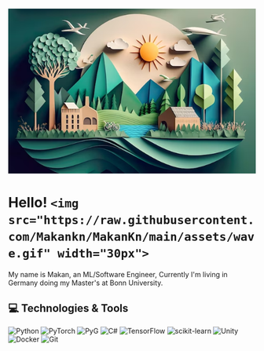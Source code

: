 [![Header](https://raw.githubusercontent.com/Makankn/MakanKn/main/assets/Poster.png "Header")](https://makankananian.com/)

# Hello! `<img src="https://raw.githubusercontent.com/Makankn/MakanKn/main/assets/wave.gif" width="30px">`

My name is Makan, an ML/Software Engineer, Currently I'm living in Germany doing my Master's at Bonn University.

## 💻 Technologies & Tools

![Python](https://img.shields.io/badge/Python-%20?style=for-the-badge&logo=python&logoColor=white&color=3776AB)
![PyTorch](https://img.shields.io/badge/PyTorch-%20?style=for-the-badge&logo=pytorch&logoColor=white&color=EE4C2C)
![PyG](https://img.shields.io/badge/PyG-%20?style=for-the-badge&logo=pyg&color=3C2179)
![C#](https://img.shields.io/badge/C%23-%20?style=for-the-badge&logo=c-sharp&logoColor=white&color=239120)
![TensorFlow](https://img.shields.io/badge/TensorFlow-%20?style=for-the-badge&logo=tensorflow&logoColor=white&color=FF6F00)
![scikit-learn](https://img.shields.io/badge/scikit--learn-%20?style=for-the-badge&logo=scikit-learn&logoColor=white&color=F7931E)
![Unity](https://img.shields.io/badge/Unity-%20?style=for-the-badge&logo=unity&logoColor=white&color=000000)
![Docker](https://img.shields.io/badge/Docker-%20?style=for-the-badge&logo=docker&logoColor=white&color=2496ED)
![Git](https://img.shields.io/badge/Git-%20?style=for-the-badge&logo=git&logoColor=white&color=F05032)

<!-- links to your social media accounts -->

[1]: https://www.linkedin.com/in/makankananian/
[2]: https://makankananian.com
